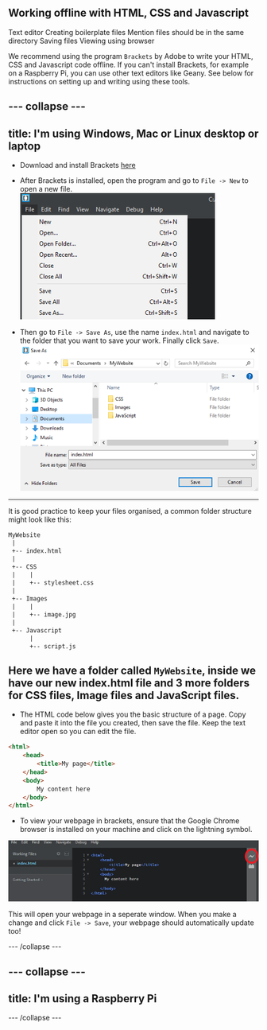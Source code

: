 ## Working offline with HTML, CSS and Javascript

Text editor
Creating boilerplate files
Mention files should be in the same directory
Saving files
Viewing using browser

We recommend using the program `Brackets` by Adobe to write your HTML, CSS and Javascript code offline. If you can't install Brackets, for example on a Raspberry Pi, you can use other text editors like Geany. See below for instructions on setting up and writing using these tools.

--- collapse ---
---
title: I'm using Windows, Mac or Linux desktop or laptop
---
+ Download and install Brackets [here](http://brackets.io/)

+ After Brackets is installed, open the program and go to `File -> New` to open a new file. 
![Creating a new file](images/file-new.png)

+ Then go to `File -> Save As`, use the name `index.html` and navigate to the folder that you want to save your work. Finally click `Save`.
![Saving a new file](images/SaveAs.png)

----------
It is good practice to keep your files organised, a common folder structure might look like this:

```
MyWebsite
 |
 +-- index.html
 |
 +-- CSS
 |    |
 |    +-- stylesheet.css
 |
 +-- Images
 |    |
 |    +-- image.jpg
 |
 +-- Javascript
      |
      +-- script.js
```
Here we have a folder called `MyWebsite`, inside we have our new index.html file and 3 more folders for CSS files, Image files and JavaScript files.
-----------
+ The HTML code below gives you the basic structure of a page. Copy and paste it into the file you created, then save the file. Keep the text editor open so you can edit the file.
```html
<html>
    <head>
        <title>My page</title>
    </head>
    <body>
        My content here
    </body>
</html>
```
+ To view your webpage in brackets, ensure that the Google Chrome browser is installed on your machine and click on the lightning symbol. 

![Viewing your webpage](images/lightning-bolt.png)


This will open your webpage in a seperate window. When you make a change and click `File -> Save`, your webpage should automatically update too!

--- /collapse ---

--- collapse ---
---
title: I'm using a Raspberry Pi
---



--- /collapse ---